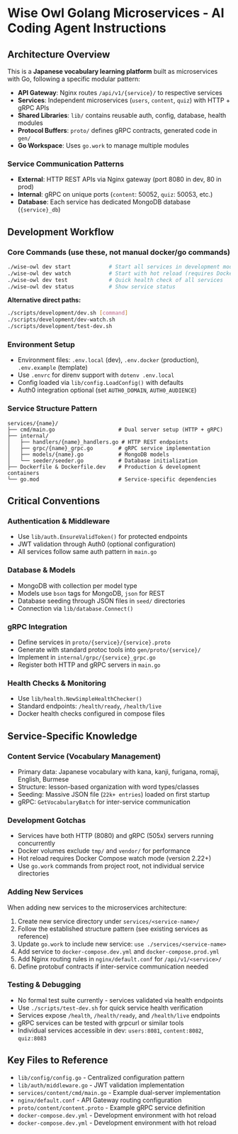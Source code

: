 # Wise Owl Golang Microservices - AI Coding Agent Instructions

## Architecture Overview

This is a **Japanese vocabulary learning platform** built as microservices with Go, following a specific modular pattern:

- **API Gateway**: Nginx routes `/api/v1/{service}/` to respective services
- **Services**: Independent microservices (`users`, `content`, `quiz`) with HTTP + gRPC APIs
- **Shared Libraries**: `lib/` contains reusable auth, config, database, health modules
- **Protocol Buffers**: `proto/` defines gRPC contracts, generated code in `gen/`
- **Go Workspace**: Uses `go.work` to manage multiple modules

### Service Communication Patterns

- **External**: HTTP REST APIs via Nginx gateway (port 8080 in dev, 80 in prod)
- **Internal**: gRPC on unique ports (`content`: 50052, `quiz`: 50053, etc.)
- **Database**: Each service has dedicated MongoDB database (`{service}_db`)

## Development Workflow

### Core Commands (use these, not manual docker/go commands)

```bash
./wise-owl dev start            # Start all services in development mode
./wise-owl dev watch            # Start with hot reload (requires Docker Compose 2.22+)
./wise-owl dev test             # Quick health check of all services
./wise-owl dev status           # Show service status
```

**Alternative direct paths:**

```bash
./scripts/development/dev.sh [command]
./scripts/development/dev-watch.sh
./scripts/development/test-dev.sh
```

### Environment Setup

- Environment files: `.env.local` (dev), `.env.docker` (production), `.env.example` (template)
- Use `.envrc` for direnv support with `dotenv .env.local`
- Config loaded via `lib/config.LoadConfig()` with defaults
- Auth0 integration optional (set `AUTH0_DOMAIN`, `AUTH0_AUDIENCE`)

### Service Structure Pattern

```
services/{name}/
├── cmd/main.go                    # Dual server setup (HTTP + gRPC)
├── internal/
│   ├── handlers/{name}_handlers.go # HTTP REST endpoints
│   ├── grpc/{name}_grpc.go        # gRPC service implementation
│   ├── models/{name}.go           # MongoDB models
│   └── seeder/seeder.go           # Database initialization
├── Dockerfile & Dockerfile.dev    # Production & development containers
└── go.mod                         # Service-specific dependencies
```

## Critical Conventions

### Authentication & Middleware

- Use `lib/auth.EnsureValidToken()` for protected endpoints
- JWT validation through Auth0 (optional configuration)
- All services follow same auth pattern in `main.go`

### Database & Models

- MongoDB with collection per model type
- Models use `bson` tags for MongoDB, `json` for REST
- Database seeding through JSON files in `seed/` directories
- Connection via `lib/database.Connect()`

### gRPC Integration

- Define services in `proto/{service}/{service}.proto`
- Generate with standard protoc tools into `gen/proto/{service}/`
- Implement in `internal/grpc/{service}_grpc.go`
- Register both HTTP and gRPC servers in `main.go`

### Health Checks & Monitoring

- Use `lib/health.NewSimpleHealthChecker()`
- Standard endpoints: `/health/ready`, `/health/live`
- Docker health checks configured in compose files

## Service-Specific Knowledge

### Content Service (Vocabulary Management)

- Primary data: Japanese vocabulary with kana, kanji, furigana, romaji, English, Burmese
- Structure: lesson-based organization with word types/classes
- Seeding: Massive JSON file (`22k+ entries`) loaded on first startup
- gRPC: `GetVocabularyBatch` for inter-service communication

### Development Gotchas

- Services have both HTTP (8080) and gRPC (505x) servers running concurrently
- Docker volumes exclude `tmp/` and `vendor/` for performance
- Hot reload requires Docker Compose watch mode (version 2.22+)
- Use `go.work` commands from project root, not individual service directories

### Adding New Services

When adding new services to the microservices architecture:

1. Create new service directory under `services/<service-name>/`
2. Follow the established structure pattern (see existing services as reference)
3. Update `go.work` to include new service: `use ./services/<service-name>`
4. Add service to `docker-compose.dev.yml` and `docker-compose.prod.yml`
5. Add Nginx routing rules in `nginx/default.conf` for `/api/v1/<service>/`
6. Define protobuf contracts if inter-service communication needed

### Testing & Debugging

- No formal test suite currently - services validated via health endpoints
- Use `./scripts/test-dev.sh` for quick service health verification
- Services expose `/health`, `/health/ready`, and `/health/live` endpoints
- gRPC services can be tested with grpcurl or similar tools
- Individual services accessible in dev: `users:8081`, `content:8082`, `quiz:8083`

## Key Files to Reference

- `lib/config/config.go` - Centralized configuration pattern
- `lib/auth/middleware.go` - JWT validation implementation
- `services/content/cmd/main.go` - Example dual-server implementation
- `nginx/default.conf` - API Gateway routing configuration
- `proto/content/content.proto` - Example gRPC service definition
- `docker-compose.dev.yml` - Development environment with hot reload
- `docker-compose.dev.yml` - Development environment with hot reload
